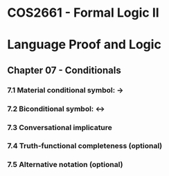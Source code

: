# COS2661 - Formal Logic II

# Language Proof and Logic

## Chapter 07 - Conditionals

### 7.1 Material conditional symbol: →

### 7.2 Biconditional symbol: ↔

### 7.3 Conversational implicature

### 7.4 Truth-functional completeness (optional)

### 7.5 Alternative notation (optional) 


